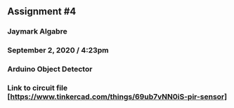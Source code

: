 ## Assignment #4 
### Jaymark Algabre
### September 2, 2020 /  4:23pm
### Arduino Object Detector
### Link to circuit file [https://www.tinkercad.com/things/69ub7vNN0iS-pir-sensor]